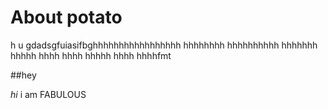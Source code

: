 # About potato

h u  gdadsgfuiasifbghhhhhhhhhhhhhhhhh  hhhhhhhh hhhhhhhhhh hhhhhhh hhhhh
hhhh hhhh hhhhh hhhh hhhhfmt

##hey

*hi* i am FABULOUS
